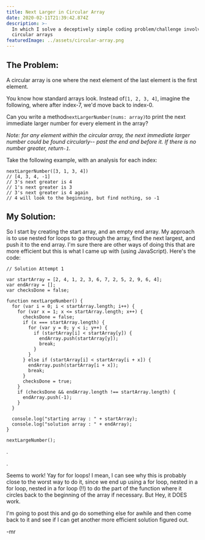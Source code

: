 ```yaml
---
title: Next Larger in Circular Array
date: 2020-02-11T21:39:42.874Z
description: >-
  In which I solve a deceptively simple coding problem/challenge involving
  circular arrays
featuredImage: ../assets/circular-array.png
---
```

## **The Problem:**

A circular array is one where the next element of the last element is the first element.

You know how standard arrays look. Instead of`[1, 2, 3, 4]`, imagine the following, where after index-7, we'd move back to index-0.

Can you write a method`nextLargerNumber(nums: array)`to print the next immediate larger number for every element in the array?

*Note: for any element within the circular array, the next immediate larger number could be found circularly-- past the end and before it. If there is no number greater, return`-1`.*

Take the following example, with an analysis for each index:

```
nextLargerNumber([3, 1, 3, 4])
// [4, 3, 4, -1]
// 3's next greater is 4
// 1's next greater is 3
// 3's next greater is 4 again
// 4 will look to the beginning, but find nothing, so -1
```



## My Solution:

So I start by creating the start array, and an empty end array. My approach is to use nested for loops to go through the array, find the next largest, and push it to the end array. I'm sure there are other ways of doing this that are more efficient but this is what I came up with (using JavaScript). Here's the code:

```
// Solution Attempt 1

var startArray = [2, 4, 1, 2, 3, 6, 7, 2, 5, 2, 9, 6, 4];
var endArray = [];
var checksDone = false;

function nextLargeNumber() {
  for (var i = 0; i < startArray.length; i++) {
    for (var x = 1; x <= startArray.length; x++) {
      checksDone = false;
      if (x === startArray.length) {
        for (var y = 0; y < i; y++) {
          if (startArray[i] < startArray[y]) {
            endArray.push(startArray[y]);
            break;
          }
        }
      } else if (startArray[i] < startArray[i + x]) {
        endArray.push(startArray[i + x]);
        break;
      }
      checksDone = true;
    }
    if (checksDone && endArray.length !== startArray.length) {
      endArray.push(-1);
    }
  }

  console.log("starting array : " + startArray);
  console.log("solution array : " + endArray);
}

nextLargeNumber();
```

.

.

Seems to work! Yay for for loops! I mean, I can see why this is probably close to the worst way to do it, since we end up using a for loop, nested in a for loop, nested in a for loop (!!) to do the part of the function where it circles back to the beginning of the array if necessary. But Hey, it DOES work.

I'm going to post this and go do something else for awhile and then come back to it and see if I can get another more efficient solution figured out.

\-mr
